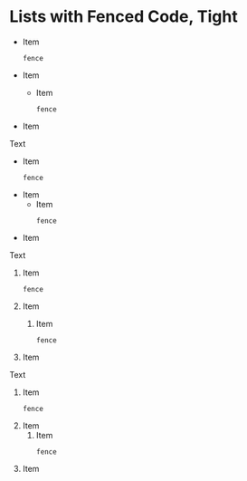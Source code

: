 # Lists with Fenced Code, Tight

- Item

  ```text
  fence
  ```

- Item
  - Item

    ```text
    fence
    ```

- Item

Text

- Item
  ```text
  fence
  ```
- Item
  - Item
    ```text
    fence
    ```
- Item

Text

1. Item

   ```text
   fence
   ```

1. Item
   1. Item

      ```text
      fence
      ```

1. Item

Text

1. Item
   ```text
   fence
   ```
1. Item
   1. Item
      ```text
      fence
      ```
1. Item
